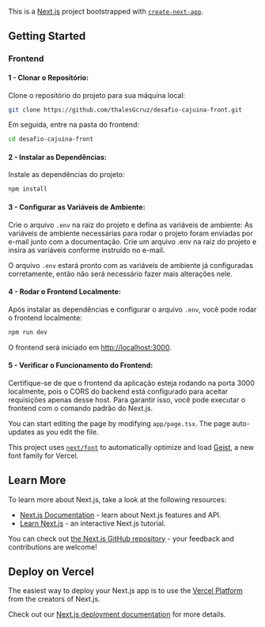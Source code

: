 This is a [Next.js](https://nextjs.org) project bootstrapped with [`create-next-app`](https://nextjs.org/docs/app/api-reference/cli/create-next-app).

## Getting Started

### Frontend

#### 1 - Clonar o Repositório:
Clone o repositório do projeto para sua máquina local:
```bash
git clone https://github.com/thalesGcruz/desafio-cajuina-front.git
```
Em seguida, entre na pasta do frontend:
```bash
cd desafio-cajuina-front
```

#### 2 - Instalar as Dependências:
Instale as dependências do projeto:
```bash
npm install
```

#### 3 - Configurar as Variáveis de Ambiente:
Crie o arquivo `.env` na raiz do projeto e defina as variáveis de ambiente:
As variáveis de ambiente necessárias para rodar o projeto foram enviadas por e-mail junto com a documentação. Crie um arquivo .env na raiz do projeto e insira as variáveis conforme instruído no e-mail.

O arquivo `.env` estará pronto com as variáveis de ambiente já configuradas corretamente, então não será necessário fazer mais alterações nele.

#### 4 - Rodar o Frontend Localmente:
Após instalar as dependências e configurar o arquivo `.env`, você pode rodar o frontend localmente:
```bash
npm run dev
```
O frontend será iniciado em [http://localhost:3000](http://localhost:3000).

#### 5 - Verificar o Funcionamento do Frontend:
Certifique-se de que o frontend da aplicação esteja rodando na porta 3000 localmente, pois o CORS do backend está configurado para aceitar requisições apenas desse host. Para garantir isso, você pode executar o frontend com o comando padrão do Next.js.

You can start editing the page by modifying `app/page.tsx`. The page auto-updates as you edit the file.

This project uses [`next/font`](https://nextjs.org/docs/app/building-your-application/optimizing/fonts) to automatically optimize and load [Geist](https://vercel.com/font), a new font family for Vercel.

## Learn More

To learn more about Next.js, take a look at the following resources:

- [Next.js Documentation](https://nextjs.org/docs) - learn about Next.js features and API.
- [Learn Next.js](https://nextjs.org/learn) - an interactive Next.js tutorial.

You can check out [the Next.js GitHub repository](https://github.com/vercel/next.js) - your feedback and contributions are welcome!

## Deploy on Vercel

The easiest way to deploy your Next.js app is to use the [Vercel Platform](https://vercel.com/new?utm_medium=default-template&filter=next.js&utm_source=create-next-app&utm_campaign=create-next-app-readme) from the creators of Next.js.

Check out our [Next.js deployment documentation](https://nextjs.org/docs/app/building-your-application/deploying) for more details.

